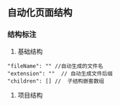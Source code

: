## 自动化页面结构

### 结构标注

1. 基础结构

```
"fileName": "" //自动生成的文件名
"extension": ""  // 自动生成文件后缀
"children": [] //  子结构嵌套数组
```

1. 项目结构

```

```
